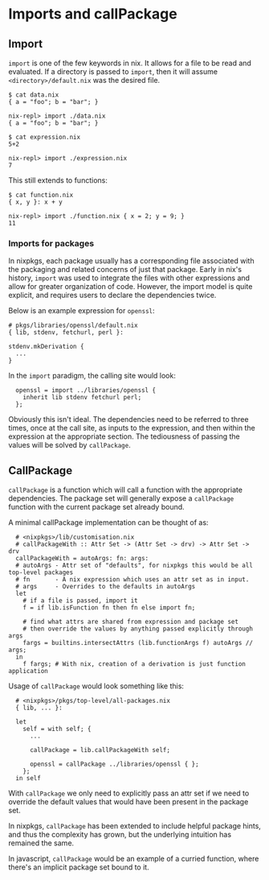 # Imports and callPackage

## Import

`import` is one of the few keywords in nix. It allows for a file to be read and evaluated. If a directory is passed to `import`,
then it will assume `<directory>/default.nix` was the desired file.

```
$ cat data.nix
{ a = "foo"; b = "bar"; }

nix-repl> import ./data.nix
{ a = "foo"; b = "bar"; }

$ cat expression.nix
5+2

nix-repl> import ./expression.nix
7
```

This still extends to functions:
```
$ cat function.nix
{ x, y }: x + y

nix-repl> import ./function.nix { x = 2; y = 9; }
11
```

### Imports for packages

In nixpkgs, each package usually has a corresponding
file associated with the packaging and related concerns of just that package.
Early in nix's history, `import` was used to integrate the files with other expressions and allow for greater organization of code.
However, the import model is quite explicit, and requires users
to declare the dependencies twice.

Below is an example expression for `openssl`:
```
# pkgs/libraries/openssl/default.nix
{ lib, stdenv, fetchurl, perl }:

stdenv.mkDerivation {
  ...
}
```

In the `import` paradigm, the calling site would look:
```
  openssl = import ../libraries/openssl {
    inherit lib stdenv fetchurl perl;
  };
```

Obviously this isn't ideal. The dependencies need to be referred to
three times, once at the call site, as inputs to the expression,
and then within the expression at the appropriate section.
The tediousness of passing the values will be solved by `callPackage`.

## CallPackage

`callPackage` is a function which will call a function with the
appropriate dependencies. The package set will generally expose
a `callPackage` function with the current package set already bound.

A minimal callPackage implementation can be thought of as:
```
  # <nixpkgs>/lib/customisation.nix
  # callPackageWith :: Attr Set -> (Attr Set -> drv) -> Attr Set -> drv
  callPackageWith = autoArgs: fn: args:
  # autoArgs - Attr set of "defaults", for nixpkgs this would be all top-level packages
  # fn       - A nix expression which uses an attr set as in input.
  # args     - Overrides to the defaults in autoArgs
  let
    # if a file is passed, import it
    f = if lib.isFunction fn then fn else import fn;

    # find what attrs are shared from expression and package set
    # then override the values by anything passed explicitly through args
    fargs = builtins.intersectAttrs (lib.functionArgs f) autoArgs // args;
  in
    f fargs; # With nix, creation of a derivation is just function application
```

Usage of `callPackage` would look something like this:
```
  # <nixpkgs>/pkgs/top-level/all-packages.nix
  { lib, ... }:

  let
    self = with self; {
      ...

      callPackage = lib.callPackageWith self;

      openssl = callPackage ../libraries/openssl { };
    };
  in self
```

With `callPackage` we only need to explicitly pass an attr set
if we need to override the default values that would have been
present in the package set.

In nixpkgs, `callPackage` has been extended to include helpful
package hints, and thus the complexity has grown, but the 
underlying intuition has remained the same.

In javascript, `callPackage` would be an example of a curried function,
where there's an implicit package set bound to it.
